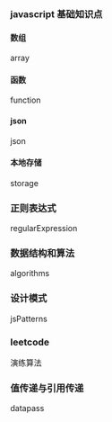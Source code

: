 ### javascript 基础知识点

#### 数组

array

#### 函数

function

#### json

json

#### 本地存储

storage

### 正则表达式

regularExpression

### 数据结构和算法

algorithms  


### 设计模式

jsPatterns

### leetcode

演练算法

### 值传递与引用传递

datapass





